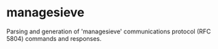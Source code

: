 # managesieve

Parsing and generation of 'managesieve' communications protocol (RFC 5804) commands and responses.
